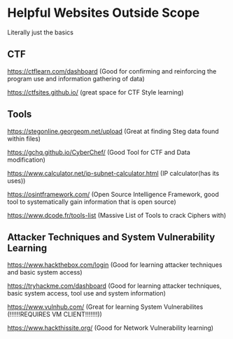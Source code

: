 # Helpful Websites Outside Scope

Literally just the basics

## CTF
https://ctflearn.com/dashboard
(Good for confirming and reinforcing the program use and information gathering of data)

https://ctfsites.github.io/
(great space for CTF Style learning)

## Tools

https://stegonline.georgeom.net/upload
(Great at finding Steg data found within files)

https://gchq.github.io/CyberChef/
(Good Tool for CTF and Data modification)

https://www.calculator.net/ip-subnet-calculator.html
(IP calculator(has its uses))

https://osintframework.com/
(Open Source Intelligence Framework, good tool to systematically gain information that is open source)

https://www.dcode.fr/tools-list
(Massive List of Tools to crack Ciphers with)

## Attacker Techniques and System Vulnerability Learning

https://www.hackthebox.com/login
(Good for learning attacker techniques and basic system access)

https://tryhackme.com/dashboard
(Good for learning attacker techniques, basic system access, tool use and system information)

https://www.vulnhub.com/
(Great for learning System Vulnerabilites (!!!!!!REQUIRES VM CLIENT!!!!!!!))

https://www.hackthissite.org/
(Good for Network Vulnerability learning)

